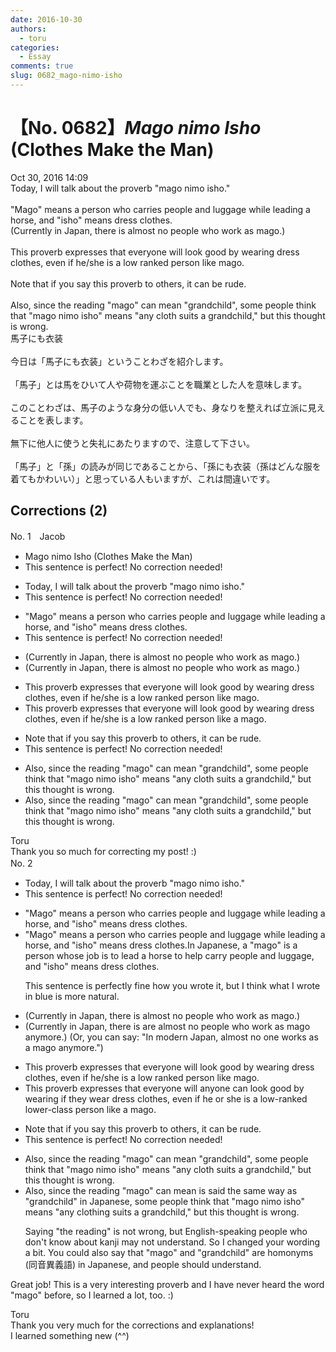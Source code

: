 ```yaml
---
date: 2016-10-30
authors:
  - toru
categories:
  - Essay
comments: true
slug: 0682_mago-nimo-isho
---
```


# 【No. 0682】<strong><em>Mago nimo Isho</strong></em> (Clothes Make the Man)
<div class="date">Oct 30, 2016 14:09</div>
<div id="post"><div id="body_show_ori">
Today, I will talk about the proverb "mago nimo isho."<br/><br/>"Mago" means a person who carries people and luggage while leading a horse, and "isho" means dress clothes.<br/>(Currently in Japan, there is almost no people who work as mago.)<br/><br/>This proverb expresses that everyone will look good by wearing dress clothes, even if he/she is a low ranked person like mago. <br/><br/>Note that if you say this proverb to others, it can be rude.<br/><br/>Also, since the reading "mago" can mean "grandchild", some people think that "mago nimo isho" means "any cloth suits a grandchild," but this thought is wrong.
</div></div>

<!-- more -->

<div id="post_ja"><div id="body_show_mo">
馬子にも衣装<br/><br/>今日は「馬子にも衣装」ということわざを紹介します。<br/><br/>「馬子」とは馬をひいて人や荷物を運ぶことを職業とした人を意味します。<br/><br/>このことわざは、馬子のような身分の低い人でも、身なりを整えれば立派に見えることを表します。<br/><br/>無下に他人に使うと失礼にあたりますので、注意して下さい。<br/><br/>「馬子」と「孫」の読みが同じであることから、「孫にも衣装（孫はどんな服を着てもかわいい）」と思っている人もいますが、これは間違いです。
</div></div>

## Corrections (2)
<div id="block"><div class="first_name"> No. 1　<span class="just_name">Jacob</span></div><div id="block2">
<ul class="correction_field">
<li class="incorrect">Mago nimo Isho (Clothes Make the Man)</li>
<li class="corrected perfect">This sentence is perfect! No correction needed!</li>
</ul>
<ul class="correction_field">
<li class="incorrect">Today, I will talk about the proverb "mago nimo isho."</li>
<li class="corrected perfect">This sentence is perfect! No correction needed!</li>
</ul>
<ul class="correction_field">
<li class="incorrect">"Mago" means a person who carries people and luggage while leading a horse, and "isho" means dress clothes.</li>
<li class="corrected perfect">This sentence is perfect! No correction needed!</li>
</ul>
<ul class="correction_field">
<li class="incorrect">(Currently in Japan, there is almost no people who work as mago.)</li>
<li class="corrected correct">
(Currently in Japan, there is almost no people who work as mago.)
</li>
</ul>
<ul class="correction_field">
<li class="incorrect">This proverb expresses that everyone will look good by wearing dress clothes, even if he/she is a low ranked person like mago.</li>
<li class="corrected correct">
This proverb expresses that everyone will look good by wearing dress clothes, even if he/she is a low ranked person like <span class="f_red">a </span>mago.
</li>
</ul>
<ul class="correction_field">
<li class="incorrect">Note that if you say this proverb to others, it can be rude.</li>
<li class="corrected perfect">This sentence is perfect! No correction needed!</li>
</ul>
<ul class="correction_field">
<li class="incorrect">Also, since the reading "mago" can mean "grandchild", some people think that "mago nimo isho" means "any cloth suits a grandchild," but this thought is wrong.</li>
<li class="corrected correct">
Also, since the reading "mago" can mean "grandchild", some people think that "mago nimo isho" means "any cloth suits a grandchild," but this thought is wrong.
</li>
</ul>
</div><div class="name"><span class="just_name">Toru</span><br>
Thank you so much for correcting my post! :)
</div>
</div>
<div id="block"><div class="first_name"> No. 2　<span class="just_name"></span></div><div id="block2">
<ul class="correction_field">
<li class="incorrect">Today, I will talk about the proverb "mago nimo isho."</li>
<li class="corrected perfect">This sentence is perfect! No correction needed!</li>
</ul>
<ul class="correction_field">
<li class="incorrect">"Mago" means a person who carries people and luggage while leading a horse, and "isho" means dress clothes.</li>
<li class="corrected correct">
"Mago" means a person who carries people and luggage while leading a horse, and "isho" means dress clothes.<span class="f_blue">In Japanese, a "mago" is a person whose job is to lead a horse to help carry people and luggage, and "isho" means dress clothes.</span>
<p class="correction_comment">This sentence is perfectly fine how you wrote it, but I think what I wrote in blue is more natural.</p>
</li>
</ul>
<ul class="correction_field">
<li class="incorrect">(Currently in Japan, there is almost no people who work as mago.)</li>
<li class="corrected correct">
(Currently in Japan, there <span class="sline">is</span> <span class="f_blue">are </span>almost no people who work as mago <span class="f_blue">anymore</span>.) <span class="f_blue">(Or, you can say: "In modern Japan, almost no one works as a mago anymore.")</span>
</li>
</ul>
<ul class="correction_field">
<li class="incorrect">This proverb expresses that everyone will look good by wearing dress clothes, even if he/she is a low ranked person like mago.</li>
<li class="corrected correct">
This proverb expresses that <span class="sline">everyone will</span> <span class="f_blue">anyone can </span>look good <span class="sline">by wearing</span> <span class="f_blue">if they wear </span>dress clothes, even if he <span class="f_blue">or</span> she is a <span class="sline">low<span class="f_blue">-</span>ranked</span> <span class="f_blue">lower-class</span> person like <span class="f_blue">a</span> mago.
</li>
</ul>
<ul class="correction_field">
<li class="incorrect">Note that if you say this proverb to others, it can be rude.</li>
<li class="corrected perfect">This sentence is perfect! No correction needed!</li>
</ul>
<ul class="correction_field">
<li class="incorrect">Also, since the reading "mago" can mean "grandchild", some people think that "mago nimo isho" means "any cloth suits a grandchild," but this thought is wrong.</li>
<li class="corrected correct">
Also, since <span class="sline">the reading </span>"mago" <span class="sline">can mean</span> <span class="f_blue">is said the same way as </span>"grandchild"<span class="f_blue"> in Japanese</span>, some people think that "mago nimo isho" means "any cloth<span class="f_blue">ing</span> suits a grandchild," but this thought is wrong.
<p class="correction_comment">Saying "the reading" is not wrong, but English-speaking people who don't know about kanji may not understand. So I changed your wording a bit. You could also say that "mago" and "grandchild" are homonyms (同音異義語) in Japanese, and people should understand.</p>
</li>
</ul>
<p class="comment_small">
 Great job! This is a very interesting proverb and I have never heard the word "mago" before, so I learned a lot, too. :)
</p>

</div><div class="name"><span class="just_name">Toru</span><br>
Thank you very much for the corrections and explanations!<br/>I learned something new (^^)
</div>
</div>

